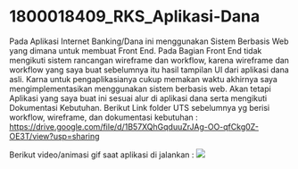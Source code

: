 # 1800018409_RKS_Aplikasi-Dana
Pada Aplikasi Internet Banking/Dana ini menggunakan Sistem Berbasis Web yang dimana untuk membuat Front End. Pada Bagian Front End tidak mengikuti sistem rancangan wireframe dan workflow, karena wireframe dan workflow yang saya buat sebelumnya itu hasil tampilan UI dari aplikasi dana asli. Karna untuk pengaplikasianya cukup memakan waktu akhirnya saya mengimplementasikan menggunakan sistem berbasis web. Akan tetapi Aplikasi yang saya buat ini sesuai alur di aplikasi dana serta mengikuti Dokumentasi Kebutuhan. Berikut Link folder UTS sebelumnya yg berisi workflow, wireframe, dan dokumentasi kebutuhan :
https://drive.google.com/file/d/1B57XQhGqduuZrJAg-OO-qfCkg0Z-OE3T/view?usp=sharing


Berikut video/animasi gif saat aplikasi di jalankan : 
<img src="RunAplikasiDana.gif" >
